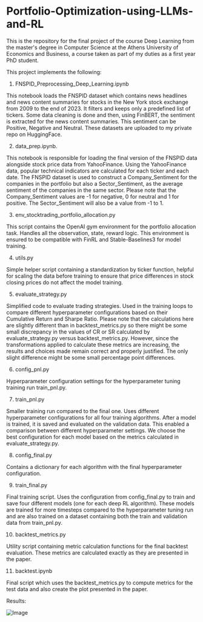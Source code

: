 # Portfolio-Optimization-using-LLMs-and-RL

This is the repository for the final project of the course Deep Learning from the master's degree in Computer Science at the Athens University of Economics and Business, a course taken as part of my duties as a first year PhD student.

This project implements the following:

1) FNSPID_Preprocessing_Deep_Learning.ipynb


This notebook loads the FNSPID dataset which contains news headlines and news content summaries for stocks in the New York stock exchange from 2009 to the end of 2023. 
It filters and keeps only a predefined list of tickers. Some data cleaning is done and then, using FinBERT, the sentiment is extracted for the news content summaries. 
This sentiment can be Positive, Negative and Neutral. These datasets are uploaded to my private repo on HuggingFace.

2) data_prep.ipynb.


This notebook is responsible for loading the final version of the FNSPID data alongside stock price data from YahooFinance. 
Using the YahooFinance data, popular technical indicators are calculated for each ticker and each date. 
The FNSPID dataset is used to construct a Company_Sentiment for the companies in the portfolio but also a Sector_Sentiment, as the average sentiment of the companies in the same sector. 
Please note that the Company_Sentiment values are -1 for negative, 0 for neutral and 1 for positive. The Sector_Sentiment will also be a value from -1 to 1.


3) env_stocktrading_portfolio_allocation.py


This script contains the OpenAI gym environment for the portfolio allocation task. Handles all the observation, state, reward logic. This environment is ensured to be compatible with FinRL and Stable-Baselines3 for model training.

4) utils.py


Simple helper script containing a standardization by ticker function, helpful for scaling the data before training to ensure that price differences in stock closing prices do not affect the model training. 

5) evaluate_strategy.py


Simplified code to evaluate trading strategies. Used in the training loops to compare different hyperparameter configurations based on their Cumulative Return and Sharpe Ratio. Please note that the calculations here are slightly different than in backtest_metrics.py so there might be some small discrepancy in the values of CR or SR calculated by evaluate_strategy.py versus backtest_metrics.py. However, since the transformations applied to calculate these metrics are increasing, the results and choices made remain correct and properly justified. The only slight difference might be some small percentage point differences.  

6) config_pnl.py

   
Hyperparameter configuration settings for the hyperparameter tuning training run train_pnl.py. 

7) train_pnl.py

    
Smaller training run compared to the final one. Uses different hyperparameter configurations for all four training algorithms. After a model is trained, it is saved and evaluated on the validation data. This enabled a comparison between different hyperparameter settings. We choose the best configuration for each model based on the metrics calculated in evaluate_strategy.py.

8) config_final.py

 
Contains a dictionary for each algorithm with the final hyperparameter configuration.

9) train_final.py

 
Final training script. Uses the configuration from config_final.py to train and save four different models (one for each deep RL algorithm). These models are trained for more timesteps compared to the hyperparameter tuning run and are also trained on a dataset containing both the train and validation data from train_pnl.py. 

10) backtest_metrics.py

 
Utility script containing metric calculation functions for the final backtest evaluation. These metrics are calculated exactly as they are presented in the paper.

11) backtest.ipynb

 
Final script which uses the backtest_metrics.py to compute metrics for the test data and also create the plot presented in the paper.

Results: 

![Image](https://github.com/user-attachments/assets/f9a95ccf-5cdf-404c-905b-d00b4f22bc3f)

